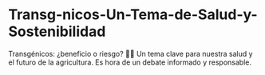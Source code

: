 # Transg-nicos-Un-Tema-de-Salud-y-Sostenibilidad
Transgénicos: ¿beneficio o riesgo? 🌽🧪 Un tema clave para nuestra salud y el futuro de la agricultura. Es hora de un debate informado y responsable. 
